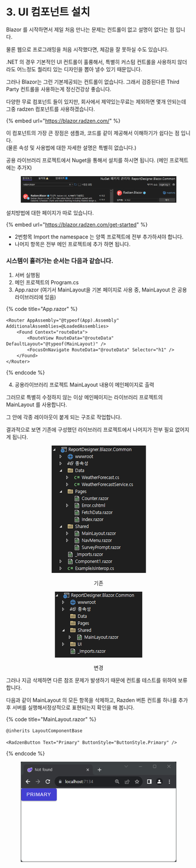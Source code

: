 # 3. UI 컴포넌트 설치

Blazor 를 시작하면서 제일 처음 만나는 문제는 컨트롤이 없고 설명이 없다는 점 입니다.&#x20;

물론 웹으로 프로그래밍을 처음 시작했다면, 체감을 잘 못하실 수도 있습니다.&#x20;

.NET 의 경우 기본적인 UI 컨트롤이 훌륭해서, 특별히 커스텀 컨트롤을 사용하지 않더라도 어느정도 퀄리티 있는 디자인을 뽑아 낼수 있기 때문입니다.&#x20;



그러나 Blazor는 그런 기본제공되는 컨트롤이 없습니다. 그래서 검증된다른 Third Party 컨트롤을 사용하는게 정신건강상 좋습니다. &#x20;

다양한 무료 컴포넌트 들이 있지만, 회사에서 제약있는무료는 제외하면 몇개 안되는데 그중 radzen 컴포넌트를 사용하겠습니다.&#x20;

{% embed url="https://blazor.radzen.com/" %}

이 컴포넌트의 가장 큰 장점은 샘플과, 코드를 같이 제공해서 이해하기가 쉽다는 점 입니다. \
(물론 속성 및 사용법에 대한 자세한 설명은 특별히 없습니다.)



공용 라이브러리 프로젝트에서 Nuget을 통해서 설치를 하시면 됩니다. (메인 프로젝트에는 추가X)

<figure><img src="../../.gitbook/assets/image.png" alt=""><figcaption></figcaption></figure>

설치방법에 대한 페이지가 따로 있습니다.&#x20;

{% embed url="https://blazor.radzen.com/get-started" %}

* 2번항목 Import the namespace 는 양쪽 프로젝트에 전부 추가하셔야 합니다.
* 나머지 항목은 전부 메인 프로젝트에 추가 하면 됩니다.&#x20;

### 시스템이 흘러가는 순서는 다음과 같습니다.&#x20;

1. 서버 실행됨
2. 메인 프로젝트의 Program.cs
3. App.razor (여기서 MainLayout을 기본 페이지로 사용 중, MainLayout 은 공용라이브러리에 있음)

{% code title="App.razor" %}
```cshtml
<Router AppAssembly="@typeof(App).Assembly" AdditionalAssemblies=@LoadedAssemblies>
    <Found Context="routeData">
        <RouteView RouteData="@routeData" DefaultLayout="@typeof(MainLayout)" />
        <FocusOnNavigate RouteData="@routeData" Selector="h1" />
    </Found>
</Router>
```
{% endcode %}

4. 공용라이브러리 프로젝트 MainLayout 내용이 메인페이지로 출력



그러므로 특별히 수정하지 않는 이상 메인페이지는 라이브러리 프로젝트의 MainLayout 를 사용합니다.&#x20;

그 안에 각종 레이아웃이 붙게 되는 구조로 작업합니다.&#x20;



결과적으로 보면 기존에 구성했던 라이브러리 프로젝트에서 나머지가 전부 필요 없어지게 됩니다.

<div align="center" data-full-width="false">

<figure><img src="../../.gitbook/assets/라이브러리 프로젝트 기본" alt=""><figcaption><p>기존</p></figcaption></figure>

 

<figure><img src="../../.gitbook/assets/image (18).png" alt=""><figcaption><p>변경</p></figcaption></figure>

</div>



그러나 지금 삭제하면 다른 참조 문제가 발생하기 때문에 컨트롤 테스트를 위하여 보류 합니다.&#x20;



다음과 같이 MainLayout 의 모든 항목을 삭제하고, Razden 버튼 컨트롤 하나를 추가 후 서버를 실행해서정상적으로 표현되는지 확인을 해 봅니다.&#x20;

{% code title="MainLayout.razor" %}
```cshtml
@inherits LayoutComponentBase

<RadzenButton Text="Primary" ButtonStyle="ButtonStyle.Primary" />
```
{% endcode %}

<figure><img src="../../.gitbook/assets/image (19).png" alt=""><figcaption></figcaption></figure>


